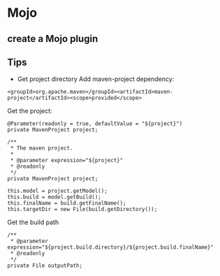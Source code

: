 # Mojo
## create a Mojo plugin

## Tips
- Get project directory
Add  maven-project dependency:
```
<groupId>org.apache.maven</groupId><artifactId>maven-project</artifactId><scope>provided</scope>
```
Get the project:
```
@Parameter(readonly = true, defaultValue = "${project}")
private MavenProject project;

/**
 * The maven project.
 * 
 * @parameter expression="${project}"
 * @readonly
 */
private MavenProject project;

this.model = project.getModel();
this.build = model.getBuild();
this.finalName = build.getFinalName();
this.targetDir = new File(build.getDirectory());
```
Get the build path
```
/**
 * @parameter expression="${project.build.directory}/${project.build.finalName}"
 * @readonly
 */
private File outputPath;
```

